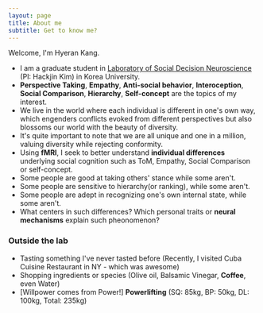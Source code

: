 ```yaml
---
layout: page
title: About me
subtitle: Get to know me?
---
```


Welcome, I'm Hyeran Kang. 

- I am a graduate student in [Laboratory of Social Decision Neuroscience](http://socialdecisionneurosciencelab.org/) (PI: Hackjin Kim) in Korea University.
- **Perspective Taking**, **Empathy**, **Anti-social behavior**, **Interoception**, **Social Comparison**, **Hierarchy**, **Self-concept** are the topics of my interest.
- We live in the world where each individual is different in one's own way, which engenders conflicts evoked from different perspectives but also blossoms our world with the beauty of diversity.
- It's quite important to note that we are all unique and one in a million, valuing diversity while rejecting conformity.
- Using **fMRI**, I seek to better understand **individual differences** underlying social cognition such as ToM, Empathy, Social Comparison or self-concept.
- Some people are good at taking others' stance while some aren't.
- Some people are sensitive to hierarchy(or ranking), while some aren't.
- Some people are adept in recognizing one's own internal state, while some aren't.
- What centers in such differences? Which personal traits or **neural mechanisms** explain such pheonomenon?


### Outside the lab
- Tasting something I've never tasted before (Recently, I visited Cuba Cuisine Restaurant in NY - which was awesome)
- Shopping ingredients or species (Olive oil, Balsamic Vinegar, **Coffee**, even Water)
- [Willpower comes from Power!] **Powerlifting** (SQ: 85kg, BP: 50kg, DL: 100kg, Total: 235kg) 
